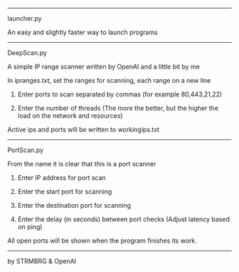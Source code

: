 ______________________________________________________________________________________

launcher.py

An easy and slightly faster way to launch programs
______________________________________________________________________________________

DeepScan.py

A simple IP range scanner written by OpenAI and a little bit by me

In ipranges.txt, set the ranges for scanning, each range on a new line

1. Enter ports to scan separated by commas (for example 80,443,21,22)

2. Enter the number of threads (The more the better, but the higher the load on the network and resources)

Active ips and ports will be written to workingips.txt
______________________________________________________________________________________

PortScan.py

From the name it is clear that this is a port scanner

1. Enter IP address for port scan

2. Enter the start port for scanning

3. Enter the destination port for scanning

4. Enter the delay (in seconds) between port checks (Adjust latency based on ping)

All open ports will be shown when the program finishes its work.
______________________________________________________________________________________

by STRMBRG & OpenAI
